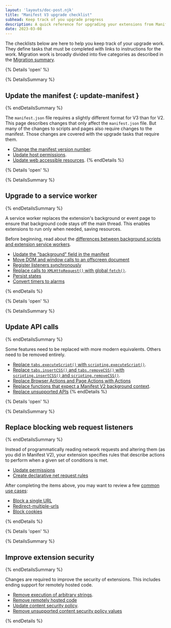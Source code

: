 ```yaml
---
layout: 'layouts/doc-post.njk'
title: "Manifest V3 upgrade checklist"
subhead: Keep track of you upgrade progress
description: A quick reference for upgrading your extensions from Manifest V2 to Manifest V3.
date: 2023-03-08
---
```


The checklists below are here to help you keep track of your upgrade work. They define tasks that must be completed with links to instructions for the work. Migration work is broadly divided into five categories as described in the [Migration summary](). 

{% Details  'open' %}

{% DetailsSummary %}
## Update the manifest {: update-manifest }
{% endDetailsSummary %}

The `manifest.json` file requires a slightly different format for V3 than for V2. This page describes changes that only affect the `manifest.json` file. But many of the changes to scripts and pages also require changes to the manifest. Those changes are covered with the upgrade tasks that require them.

* [Change the manifest version number](/docs/extensions/upgrading/manifest/#change-version).
* [Update host permissions](/docs/extensions/upgrading/manifest/#update-host-permissions).
* [Update web accessible resources](/docs/extensions/upgrading/manifest/#update-wa-resources).
{% endDetails %}

{% Details  'open' %}

{% DetailsSummary %}
## Upgrade to a service worker
{% endDetailsSummary %}

A service worker replaces the extension's background or event page to ensure that background code stays off the main thread. This enables extensions to run only when needed, saving resources.

Before beginning, read about the [differences between background scripts and extension service workers](/docs/extensions/upgrading/to-service-workers/#differences-with-sws).

* [Update the "background" field in the manifest](/docs/extensions/upgrading/to-service-workers/#update-bg-field)
* [Move DOM and window calls to an offscreen document](/docs/extensions/upgrading/to-service-workers/#move-dom-and-window)
* [Register listeners synchronously](/docs/extensions/upgrading/to-service-workers/#register-listeners)
* [Replace calls to `XMLHttpRequest()` with global `fetch()`](/docs/extensions/upgrading/to-service-workers/#replace-xmlhttprequest).
* [Persist states](/docs/extensions/upgrading/to-service-workers/#persist-states)
* [Convert timers to alarms](/docs/extensions/upgrading/to-service-workers/#convert-timers)

{% endDetails %}

{% Details  'open' %}

{% DetailsSummary %}
## Update API calls
{% endDetailsSummary %}

Some features need to be replaced with more modern equivalents. Others need to be removed entirely.

* [Replace `tabs.executeScript()` with `scripting.executeScript()`](/docs/extensions/upgrading/api-calls/#replace-executescript).
* [Replace `tabs.insertCSS()` and `tabs.removeCSS()` with `scripting.insertCSS()` and `scripting.removeCSS()`](/docs/extensions/upgrading/api-calls/#replace-insertcss-removecss).
* [Replace Browser Actions and Page Actions with Actions](/docs/extensions/upgrading/api-calls/#replace-browser-page-actions)
* [Replace functions that expect a Manifest V2 background context](/docs/extensions/upgrading/api-calls/#replace-mv2-function).
* [Replace unsupported APIs](/docs/extensions/upgrading/api-calls/#replace-unsupported-apis) 
{% endDetails %}

{% Details  'open' %}

{% DetailsSummary %}
## Replace blocking web request listeners
{% endDetailsSummary %}

Instead of programmatically reading network requests and altering them (as you did in Manifest V2), your extension specifies rules that describe actions to perform when a given set of conditions is met.

* [Update permissions](/docs/extensions/upgrading/blocking-web-requests/#update-permissions)
* [Create declarative net request rules](/docs/extensions/upgrading/blocking-web-requests/#create-dnr-rules)

After completing the items above, you may want to review a few [common use cases](/docs/extensions/upgrading/blocking-web-requests/#common-use-cases):

* [Block a single URL](/docs/extensions/upgrading/blocking-web-requests/#block-a-single-url)
* [Redirect-multiple-urls](/docs/extensions/upgrading/blocking-web-requests/#redirect-multiple-urls)
* [Block cookies](/docs/extensions/upgrading/blocking-web-requests/#block-cookies)

{% endDetails %}

{% Details  'open' %}

{% DetailsSummary %}
## Improve extension security
{% endDetailsSummary %}

Changes are required to improve the security of extensions. This includes ending support for remotely hosted code.
* [Remove execution of arbitrary strings](/docs/extensions/upgrading/improve-security/#remove-execution-of-strings).
* [Remove remotely hosted code](/docs/extensions/upgrading/improve-security/#remove-remote-code)
* [Update content security policy](/docs/extensions/upgrading/improve-security/#update-csp).
* [Remove unsupported content security policy values](/docs/extensions/upgrading/improve-security/#remove-unsupported-csv)

{% endDetails %}
